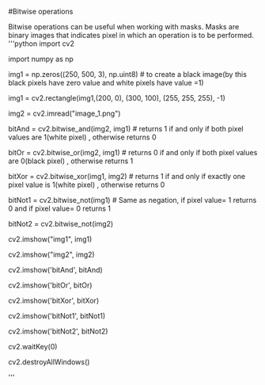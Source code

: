 
#Bitwise operations

Bitwise operations can be useful when working with masks. Masks are binary images that indicates pixel in which an operation is to be performed.
'''python
import cv2

import numpy as np

img1 = np.zeros((250, 500, 3), np.uint8)  # to create a black image(by this black pixels have zero value and white pixels have value =1)

img1 = cv2.rectangle(img1,(200, 0), (300, 100), (255, 255, 255), -1)

img2 = cv2.imread("image_1.png")

bitAnd = cv2.bitwise_and(img2, img1)     # returns 1 if and only if both pixel values are 1(white pixel) , otherwise returns 0 

bitOr = cv2.bitwise_or(img2, img1)       # returns 0 if and only if both pixel values are 0(black pixel) , otherwise returns 1 

bitXor = cv2.bitwise_xor(img1, img2)     # returns 1 if and only if exactly one pixel value is 1(white pixel) , otherwise returns 0

bitNot1 = cv2.bitwise_not(img1)          # Same as negation, if pixel value= 1 returns 0 and if pixel value= 0 returns 1

bitNot2 = cv2.bitwise_not(img2)


cv2.imshow("img1", img1)

cv2.imshow("img2", img2)

cv2.imshow('bitAnd', bitAnd)

cv2.imshow('bitOr', bitOr)

cv2.imshow('bitXor', bitXor)

cv2.imshow('bitNot1', bitNot1)

cv2.imshow('bitNot2', bitNot2)

cv2.waitKey(0)

cv2.destroyAllWindows()

'''
